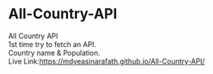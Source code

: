 # All-Country-API
All Country API
<br>
1st time try to fetch an API.
<br>
Country name & Population.
<br>
Live Link:https://mdyeasinarafath.github.io/All-Country-API/
  
